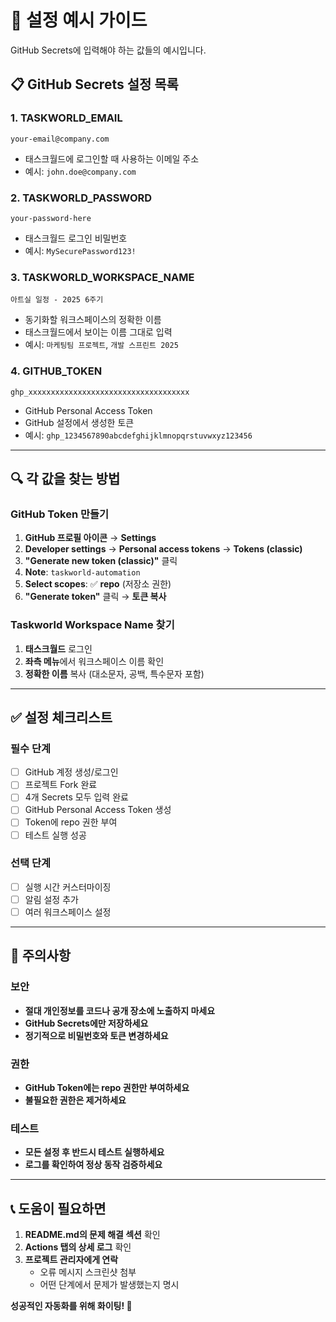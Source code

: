 # 🔧 설정 예시 가이드

GitHub Secrets에 입력해야 하는 값들의 예시입니다.

## 📋 GitHub Secrets 설정 목록

### 1. TASKWORLD_EMAIL
```
your-email@company.com
```
- 태스크월드에 로그인할 때 사용하는 이메일 주소
- 예시: `john.doe@company.com`

### 2. TASKWORLD_PASSWORD  
```
your-password-here
```
- 태스크월드 로그인 비밀번호
- 예시: `MySecurePassword123!`

### 3. TASKWORLD_WORKSPACE_NAME
```
아트실 일정 - 2025 6주기
```
- 동기화할 워크스페이스의 정확한 이름
- 태스크월드에서 보이는 이름 그대로 입력
- 예시: `마케팅팀 프로젝트`, `개발 스프린트 2025`

### 4. GITHUB_TOKEN
```
ghp_xxxxxxxxxxxxxxxxxxxxxxxxxxxxxxxxxxxx
```
- GitHub Personal Access Token
- GitHub 설정에서 생성한 토큰
- 예시: `ghp_1234567890abcdefghijklmnopqrstuvwxyz123456`

---

## 🔍 각 값을 찾는 방법

### GitHub Token 만들기
1. **GitHub 프로필 아이콘** → **Settings**
2. **Developer settings** → **Personal access tokens** → **Tokens (classic)**
3. **"Generate new token (classic)"** 클릭
4. **Note**: `taskworld-automation`
5. **Select scopes**: ✅ **repo** (저장소 권한)
6. **"Generate token"** 클릭 → **토큰 복사**

### Taskworld Workspace Name 찾기
1. **태스크월드** 로그인
2. **좌측 메뉴**에서 워크스페이스 이름 확인
3. **정확한 이름** 복사 (대소문자, 공백, 특수문자 포함)

---

## ✅ 설정 체크리스트

### 필수 단계
- [ ] GitHub 계정 생성/로그인
- [ ] 프로젝트 Fork 완료
- [ ] 4개 Secrets 모두 입력 완료
- [ ] GitHub Personal Access Token 생성
- [ ] Token에 repo 권한 부여
- [ ] 테스트 실행 성공

### 선택 단계
- [ ] 실행 시간 커스터마이징
- [ ] 알림 설정 추가
- [ ] 여러 워크스페이스 설정

---

## 🚨 주의사항

### 보안
- **절대 개인정보를 코드나 공개 장소에 노출하지 마세요**
- **GitHub Secrets에만 저장하세요**
- **정기적으로 비밀번호와 토큰 변경하세요**

### 권한
- **GitHub Token에는 repo 권한만 부여하세요**
- **불필요한 권한은 제거하세요**

### 테스트
- **모든 설정 후 반드시 테스트 실행하세요**
- **로그를 확인하여 정상 동작 검증하세요**

---

## 📞 도움이 필요하면

1. **README.md의 문제 해결 섹션** 확인
2. **Actions 탭의 상세 로그** 확인  
3. **프로젝트 관리자에게 연락**
   - 오류 메시지 스크린샷 첨부
   - 어떤 단계에서 문제가 발생했는지 명시

**성공적인 자동화를 위해 화이팅! 🚀**
